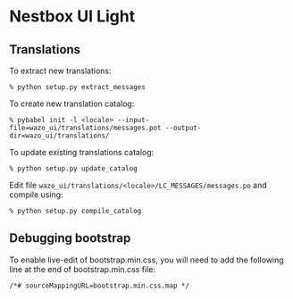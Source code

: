 # Nestbox UI Light

## Translations

To extract new translations:

    % python setup.py extract_messages

To create new translation catalog:

    % pybabel init -l <locale> --input-file=wazo_ui/translations/messages.pot --output-dir=wazo_ui/translations/


To update existing translations catalog:

    % python setup.py update_catalog

Edit file `wazo_ui/translations/<locale>/LC_MESSAGES/messages.po` and compile
using:

    % python setup.py compile_catalog


## Debugging bootstrap

To enable live-edit of bootstrap.min.css, you will need to add the following line at the end of
bootstrap.min.css file:

    /*# sourceMappingURL=bootstrap.min.css.map */
